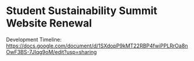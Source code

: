 # Student Sustainability Summit Website Renewal

Development Timeline: https://docs.google.com/document/d/1SXdopP9kMT22RBP4fwiPPLRrOa8nOwF3BS-7JIqg9oM/edit?usp=sharing
